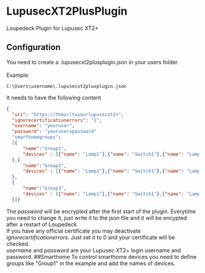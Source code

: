 # LupusecXT2PlusPlugin
Loupedeck Plugin for Lupusec XT2+

## Configuration
You need to create a .lupusecxt2plusplugin.json in your users folder.<br>
<br>Example:
```
C:\Users\username\.lupusecxt2plusplugin.json
```

It needs to have the following content

```json
{
  "uri": "https://theurltoyourlupusecxt2+",
  "ignorecertificationerrors": "1",
  "username": "youruser",
  "password": "youruserspassword"
  "smarthomegroups":
  [{
	  "name":"Group1",
	  "devices" : [{"name": "Lamp1"},{"name": "Switch1"},{"name": "Lamp2"}]
  },{
	  "name":"Group2",
	  "devices" : [{"name": "Lamp1"},{"name": "Switch1"},{"name": "Lamp2"}]
  },
  {
	  "name":"Group3",
	  "devices" : [{"name": "Lamp1"},{"name": "Switch1"},{"name": "Lamp2"}]
  }]}
```
The *password* will be encrypted after the first start of the plugin. Everytime you need to change it, just write it to the json file and it will be encypted after a restart of Loupedeck.<br>
If you have any official certificate you may deactivate *ignorecertificationerrors*. Just set it to 0 and your certificate will be checked.<br>
*username* and *password* are your Lupusec XT2+ login username and password.
##Smarthome
To control smarthome devices you need to define groups like "Group1" in the example and add the names of devices.